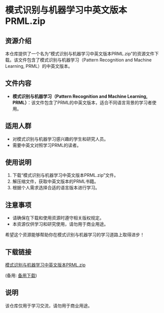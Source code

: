 # 模式识别与机器学习中英文版本PRML.zip

## 资源介绍

本仓库提供了一个名为“模式识别与机器学习中英文版本PRML.zip”的资源文件下载。该文件包含了模式识别与机器学习（Pattern Recognition and Machine Learning, PRML）的中英文版本。

## 文件内容

- **模式识别与机器学习（Pattern Recognition and Machine Learning, PRML）**：该文件包含了PRML的中英文版本，适合不同语言背景的学习者使用。

## 适用人群

- 对模式识别与机器学习感兴趣的学生和研究人员。
- 需要中英文对照学习PRML的读者。

## 使用说明

1. 下载“模式识别与机器学习中英文版本PRML.zip”文件。
2. 解压缩文件，获取中英文版本的PRML书籍。
3. 根据个人需求选择合适的语言版本进行学习。

## 注意事项

- 请确保在下载和使用资源时遵守相关版权规定。
- 本资源仅供学习和研究使用，请勿用于商业用途。

希望这个资源能够帮助你在模式识别与机器学习的学习道路上取得进步！

## 下载链接
[模式识别与机器学习中英文版本PRML.zip](https://pan.quark.cn/s/68361d4247d2) 

(备用: [备用下载](https://pan.baidu.com/s/1Le_lfwNdYz2U9irAo7UnOg?pwd=1234))

## 说明

该仓库仅用于学习交流，请勿用于商业用途。
